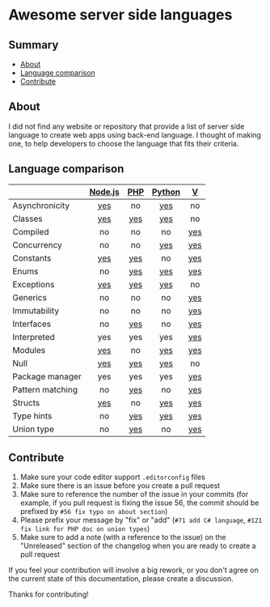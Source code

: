 # Awesome server side languages

## Summary

- [About](#about)
- [Language comparison](#language-comparison)
- [Contribute](#contribute)

## About

I did not find any website or repository that provide a list of server side language to create web apps using back-end language. I thought of making one, to help developers to choose the language that fits their criteria.

## Language comparison

|                  |                                                [Node.js](https://nodejs.org/en/)                                                |                                  [PHP](https://www.php.net/)                                 |                               [Python](https://www.python.org/)                              |                                       [V](https://vlang.io/)                                      |
|------------------|:-----------------------------------------------------------------------------------------------------:|:--------------------------------------------------------------------:|:-----------------------------------------------------------------:|:----------------------------------------------------------------------------:|
| Asynchronicity   | [yes](https://developer.mozilla.org/en-US/docs/Web/JavaScript/Reference/Statements/async_function)       | no                                                                   | [yes](https://docs.python.org/3/library/asyncio-task.html)     | no                                                                           |
| Classes          |             [yes](https://developer.mozilla.org/en-US/docs/Web/JavaScript/Reference/Classes)             |        [yes](https://www.php.net/manual/en/language.oop5.php)        |       [yes](https://docs.python.org/3/tutorial/classes.html)      |                                      no                                      |
| Compiled         |                                                   no                                                  |                                  no                                  |                                 no                                |     [yes](https://github.com/vlang/v/blob/master/doc/docs.md#hello-world)    |
| Concurrency      | no                                                                                                    | no                                                                   | [yes](https://docs.python.org/3/library/threading.html)           | [yes](https://github.com/vlang/v/blob/master/doc/docs.md#concurrency)        |
| Constants        |         [yes](https://developer.mozilla.org/en-US/docs/Web/JavaScript/Reference/Statements/const)        |        [yes](https://www.php.net/manual/en/function.constant.php)        |                                 no                                |      [yes](https://github.com/vlang/v/blob/master/doc/docs.md#constants)     |
|            Enums |                                                   no                                                  |             [yes](https://wiki.php.net/rfc/enumerations)             |         [yes](https://docs.python.org/3/library/enum.html)        |        [yes](https://github.com/vlang/v/blob/master/doc/docs.md#enums)       |
| Exceptions       |       [yes](https://developer.mozilla.org/en-US/docs/Web/JavaScript/Reference/Statements/throw)       |     [yes](https://www.php.net/manual/en/language.exceptions.php)     |    [yes](https://docs.python.org/3.10/tutorial/errors.html)    |                                      no                                      |
|         Generics |                                                   no                                                  |                                  no                                  |                                 no                                |      [yes](https://github.com/vlang/v/blob/master/doc/docs.md#generics)      |
| Immutability     |                                                   no                                                  |                                  no                                  |                                 no                                |      [yes](https://github.com/vlang/v/blob/master/doc/docs.md#variables)     |
| Interfaces       | no                                                                                                    | [yes](https://www.php.net/manual/en/language.oop5.interfaces.php)    | no                                                                | [yes](https://github.com/vlang/v/blob/master/doc/docs.md#interfaces)         |
| Interpreted      |                                                  yes                                                  |                                  yes                                 |                                yes                                |     [yes](https://github.com/vlang/v/blob/master/doc/docs.md#hello-world)    |
| Modules          | [yes](https://developer.mozilla.org/en-US/docs/Web/JavaScript/Reference/Statements/import)               | no                                                                   | [yes](https://docs.python.org/3/tutorial/modules.html)            | [yes](https://github.com/vlang/v/blob/master/doc/docs.md#modules)            |
| Null             |       [yes](https://developer.mozilla.org/en-US/docs/Web/JavaScript/Reference/Global_Objects/null)       |     [yes](https://www.php.net/manual/en/language.types.null.php)     | [yes](https://docs.python.org/3.6/library/constants.html#None) |                                      no                                      |
| Package manager  | yes                                                                                                   | yes                                                                  | yes                                                               | [yes](https://github.com/vlang/v/blob/master/doc/docs.md#package-management) |
| Pattern matching |                                                   no                                                  |    [yes](https://wiki.php.net/rfc/enumerations#match_expressions)    |                                 no                                |        [yes](https://github.com/vlang/v/blob/master/doc/docs.md#match)       |
| Structs          | [yes](https://developer.mozilla.org/en-US/docs/Web/JavaScript/Reference/Operators/Object_initializer) |                                  no                                  |     [yes](https://docs.python.org/3/library/dataclasses.html)     |       [yes](https://github.com/vlang/v/blob/master/doc/docs.md#structs)      |
| Type hints       | no                                                                                                    | [yes](https://www.php.net/manual/en/language.types.declarations.php) | [yes](https://docs.python.org/3/library/typing.html)              | [yes](https://github.com/vlang/v/blob/master/doc/docs.md#type-declarations)  |
| Union type       | no                                                                                                    | [yes](https://wiki.php.net/rfc/union_types_v2)                       | no                                                                | [yes](https://github.com/vlang/v/blob/master/doc/docs.md#sum-types)          |

## Contribute

1. Make sure your code editor support `.editorconfig` files
2. Make sure there is an issue before you create a pull request
3. Make sure to reference the number of the issue in your commits (for example, if you pull request is fixing the issue 56, the commit should be prefixed by `#56 fix typo on about section`)
4. Please prefix your message by "fix" or "add" (`#71 add C# language`, `#121 fix link for PHP doc on union types`)
5. Make sure to add a note (with a reference to the issue) on the "Unreleased" section of the changelog when you are ready to create a pull request

If you feel your contribution will involve a big rework, or you don't agree on the current state of this documentation, please create a discussion.

Thanks for contributing!
